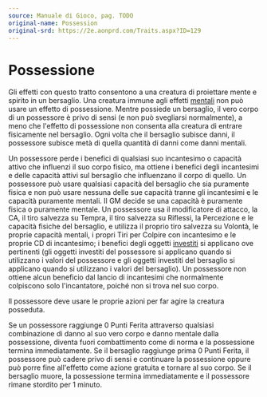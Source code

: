 ```yaml
---
source: Manuale di Gioco, pag. TODO
original-name: Possession
original-srd: https://2e.aonprd.com/Traits.aspx?ID=129
---
```


# Possessione

Gli effetti con questo tratto consentono a una creatura di proiettare mente e
spirito in un bersaglio. Una creatura immune agli effetti
[mentali](/tratti/mentale) non può usare un effetto di possessione. Mentre
possiede un bersaglio, il vero corpo di un possessore è privo di sensi (e non
può svegliarsi normalmente), a meno che l'effetto di possessione non consenta
alla creatura di entrare fisicamente nel bersaglio. Ogni volta che il bersaglio
subisce danni, il possessore subisce metà di quella quantità di danni come danni
mentali.

Un possessore perde i benefici di qualsiasi suo incantesimo o capacità attivo
che influenzi il suo corpo fisico, ma ottiene i benefici degli incantesimi e
delle capacità attivi sul bersaglio che influenzano il corpo di quello. Un
possessore può usare qualsiasi capacità del bersaglio che sia puramente fisica e
non può usare nessuna delle sue capacità tranne gli incantesimi e le capacità
puramente mentali. Il GM decide se una capacità è puramente fisica o puramente
mentale. Un possessore usa il modificatore di attacco, la CA, il tiro salvezza
su Tempra, il tiro salvezza su Riflessi, la Percezione e le capacità fisiche del
bersaglio, e utilizza il proprio tiro salvezza su Volontà, le proprie capacità
mentali, i propri Tiri per Colpire con incantesimo e le proprie CD di
incantesimo; i benefici degli oggetti [investiti](/tratti/investito) si
applicano ove pertinenti (gli oggetti investiti del possessore si applicano
quando si utilizzano i valori del possessore e gli oggetti investiti del
bersaglio si applicano quando si utilizzano i valori del bersaglio). Un
possessore non ottiene alcun beneficio dal lancio di incantesimi che normalmente
colpiscono solo l'incantatore, poiché non si trova nel suo corpo.

Il possessore deve usare le proprie azioni per far agire la creatura posseduta.

Se un possessore raggiunge 0 Punti Ferita attraverso qualsiasi combinazione di
danno al suo vero corpo e danno mentale dalla possessione, diventa fuori
combattimento come di norma e la possessione termina immediatamente. Se il
bersaglio raggiunge prima 0 Punti Ferita, il possessore può cadere privo di
sensi e continuare la possessione oppure può porre fine all'effetto come azione
gratuita e tornare al suo corpo. Se il bersaglio muore, la possessione termina
immediatamente e il possessore rimane stordito per 1 minuto.
